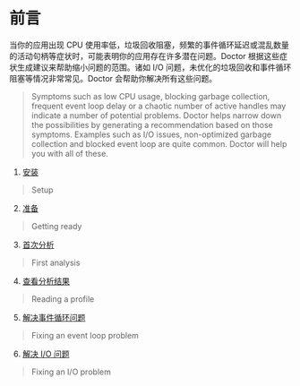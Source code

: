 # 前言

当你的应用出现 CPU 使用率低，垃圾回收阻塞，频繁的事件循环延迟或混乱数量的活动句柄等症状时，可能表明你的应用存在许多潜在问题。Doctor 根据这些症状生成建议来帮助缩小问题的范围。诸如 I/O 问题，未优化的垃圾回收和事件循环阻塞等情况非常常见。Doctor 会帮助你解决所有这些问题。
> Symptoms such as low CPU usage, blocking garbage collection, frequent event loop delay or a chaotic number of active handles may indicate a number of potential problems. Doctor helps narrow down the possibilities by generating a recommendation based on those symptoms. Examples such as I/O issues, non-optimized garbage collection and blocked event loop are quite common. Doctor will help you with all of these.

1. [安装](./setup.html)
> Setup
2. [准备](./getting_ready.html)
> Getting ready
3. [首次分析](./first_analysis.html)
> First analysis
4. [查看分析结果](./reading_a_profile.html)
> Reading a profile
5. [解决事件循环问题](./fixing_an_event_loop_problem.html)
> Fixing an event loop problem
6. [解决 I/O 问题](./fixing_an_IO_problem.html)
> Fixing an I/O problem